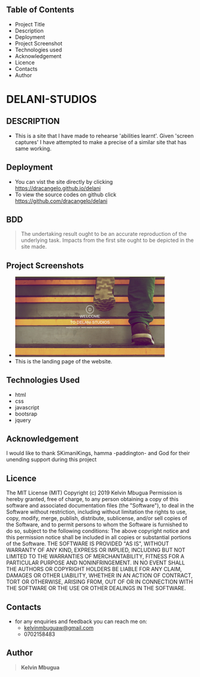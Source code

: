 
## Table of Contents
- Project Title
- Description
- Deployment
- Project Screenshot
- Technologies used
- Acknowledgement
- Licence
- Contacts
- Author
# DELANI-STUDIOS
## DESCRIPTION
- This is a site that I have made to rehearse 'abilities learnt'. Given 'screen captures' I have attempted to make a precise of a similar site that has same working.
## Deployment
- You can vist the site directly by clicking https://dracangelo.github.io/delani
- To view the source codes on github click https://github.com/dracangelo/delani
## BDD
> The undertaking result ought to be an accurate reproduction of the underlying task. 
> Impacts from the first site ought to be depicted in the site made.
## Project Screenshots
- <img src="images/them.jpg" width=400px>
- This is the landing page of the website.
## Technologies Used
- html
 - css
 - javascript
 - bootsrap
 - jquery
 ## Acknowledgement
 I would like to thank SKimaniKings, hamma -paddington- and God for their unending support during this project
## Licence
The MIT License (MIT)
Copyright (c) 2019 Kelvin Mbugua
Permission is hereby granted, free of charge, to any person obtaining a copy of this software and associated documentation files (the "Software"), to deal in the Software without restriction, including without limitation the rights to use, copy, modify, merge, publish, distribute, sublicense, and/or sell copies of the Software, and to permit persons to whom the Software is furnished to do so, subject to the following conditions:
The above copyright notice and this permission notice shall be included in all copies or substantial portions of the Software.
THE SOFTWARE IS PROVIDED "AS IS", WITHOUT WARRANTY OF ANY KIND, EXPRESS OR IMPLIED, INCLUDING BUT NOT LIMITED TO THE WARRANTIES OF MERCHANTABILITY, FITNESS FOR A PARTICULAR PURPOSE AND NONINFRINGEMENT. IN NO EVENT SHALL THE AUTHORS OR COPYRIGHT HOLDERS BE LIABLE FOR ANY CLAIM, DAMAGES OR OTHER LIABILITY, WHETHER IN AN ACTION OF CONTRACT, TORT OR OTHERWISE, ARISING FROM, OUT OF OR IN CONNECTION WITH THE SOFTWARE OR THE USE OR OTHER DEALINGS IN THE SOFTWARE.

## Contacts
- for any enquiries and feedback you can reach me on:
  - kelvinmbuguaw@gmail.com
  - 0702158483
## Author
> **Kelvin  Mbugua**

